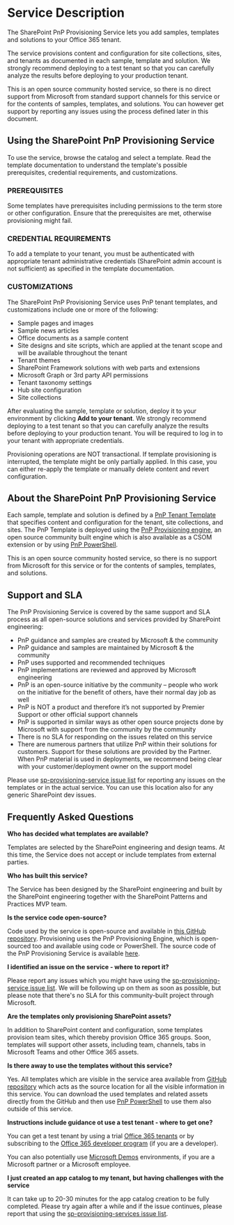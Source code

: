 # Service Description

The SharePoint PnP Provisioning Service lets you add samples, templates and solutions to your Office 365 tenant.

The service provisions content and configuration for site collections, sites, and tenants as documented in each sample, template and solution. We strongly recommend deploying to a test tenant so that you can carefully analyze the results before deploying to your production tenant.

This is an open source community hosted service, so there is no direct support from Microsoft from standard support channels for this service or for the contents of samples, templates, and solutions. You can however get support by reporting any issues using the process defined later in this document.

## Using the SharePoint PnP Provisioning Service

To use the service, browse the catalog and select a template. Read the template documentation to understand the template's possible prerequisites, credential requirements, and customizations.
 
### PREREQUISITES

Some templates have prerequisites including permissions to the term store or other configuration. Ensure that the prerequisites are met, otherwise provisioning might fail.

### CREDENTIAL REQUIREMENTS

To add a template to your tenant, you must be authenticated with appropriate tenant administrative credentials (SharePoint admin account is not sufficient) as specified in the template documentation.

### CUSTOMIZATIONS

The SharePoint PnP Provisioning Service uses PnP tenant templates, and customizations include one or more of the following:

- Sample pages and images
- Sample news articles
- Office documents as a sample content
- Site designs and site scripts, which are applied at the tenant scope and will be available throughout the tenant
- Tenant themes
- SharePoint Framework solutions with web parts and extensions
- Microsoft Graph or 3rd party API permissions
- Tenant taxonomy settings
- Hub site configuration
- Site collections

After evaluating the sample, template or solution, deploy it to your environment by clicking **Add to your tenant**. We strongly recommend deploying to a test tenant so that you can carefully analyze the results before deploying to your production tenant. You will be required to log in to your tenant with appropriate credentials.

Provisioning operations are NOT transactional. If template provisioning is interrupted, the template might be only partially applied. In this case, you can either re-apply the template or manually delete content and revert configuration.

## About the SharePoint PnP Provisioning Service

Each sample, template and solution is defined by a [PnP Tenant Template](https://developer.microsoft.com/en-us/sharepoint/blogs/pnp-webcast-introduction-to-pnp-tenant-templates/) that specifies content and configuration for the tenant, site collections, and sites. The PnP Template is deployed using the [PnP Provisioning engine](https://www.youtube.com/watch?v=kRbrrGCfUtE), an open source community built engine which is also available as a CSOM extension or by using [PnP PowerShell](https://docs.microsoft.com/en-us/powershell/sharepoint/sharepoint-pnp/sharepoint-pnp-cmdlets).

This is an open source community hosted service, so there is no support from Microsoft for this service or for the contents of samples, templates, and solutions.

## Support and SLA

The PnP Provisioning Service is covered by the same support and SLA process as all open-source solutions and services provided by SharePoint engineering:

- PnP guidance and samples are created by Microsoft & the community
- PnP guidance and samples are maintained by Microsoft & the community
- PnP uses supported and recommended techniques
- PnP implementations are reviewed and approved by Microsoft engineering
- PnP is an open-source initiative by the community – people who work on the initiative for the benefit of others, have their normal day job as well
- PnP is NOT a product and therefore it’s not supported by Premier Support or other official support channels
- PnP is supported in similar ways as other open source projects done by Microsoft with support from the community by the community
- There is no SLA for responding on the issues related on this service
- There are numerous partners that utilize PnP within their solutions for customers. Support for these solutions are provided by the Partner. When PnP material is used in deployments, we recommend being clear with your customer/deployment owner on the support model

Please use [sp-provisioning-service issue list](https://github.com/SharePoint/sp-provisioning-service/issues) for reporting any issues on the templates or in the actual service. You can use this location also for any generic SharePoint dev issues.

## Frequently Asked Questions

**Who has decided what templates are available?**

Templates are selected by the SharePoint engineering and design teams. At this time, the Service does not accept or include templates from external parties.

**Who has built this service?**

The Service has been designed by the SharePoint engineering and built by the SharePoint engineering together with the SharePoint Patterns and Practices MVP team.

**Is the service code open-source?**

Code used by the service is open-source and available in [this GitHub repository](https://github.com/SharePoint/sp-provisioning-service/). Provisioning uses the PnP Provisioning Engine, which is open-sourced too and available using code or PowerShell. The source code of the PnP Provisioning Service is available [here](https://github.com/pnp/PnP-Sites-Core).

**I identified an issue on the service - where to report it?**

Please report any issues which you might have using the [sp-provisioning-service issue list](https://github.com/SharePoint/sp-provisioning-service/issues).  We will be following up on them as soon as possible, but please note that there's no SLA for this community-built project through Microsoft.

**Are the templates only provisioning SharePoint assets?**

In addition to SharePoint content and configuration, some templates provision team sites, which thereby provision Office 365 groups. Soon, templates will support other assets, including team, channels, tabs in Microsoft Teams and other Office 365 assets.

**Is there away to use the templates without this service?**

Yes. All templates which are visible in the service area available from [GitHub repository](https://github.com/SharePoint/sp-dev-provisioning-templates) which acts as the source location for all the visible information in this service. You can download the used templates and related assets directly from the GitHub and then use [PnP PowerShell](https://docs.microsoft.com/en-us/powershell/sharepoint/sharepoint-pnp/sharepoint-pnp-cmdlets) to use them also outside of this service.

**Instructions include guidance ot use a test tenant - where to get one?**

You can get a test tenant by using a trial [Office 365 tenants](https://products.office.com/en-us/compare-all-microsoft-office-products?&activetab=tab%3aprimaryr2) or by subscribing to the [Office 365 developer program](https://developer.microsoft.com/en-us/office/dev-program) (if you are a developer). 

You can also potentially use [Microsoft Demos](https://demos.microsoft.com) environments, if you are a Microsoft partner or a Microsoft employee.

**I just created an app catalog to my tenant, but having challenges with the service**

It can take up to 20-30 minutes for the app catalog creation to be fully completed. Please try again after a while and if the issue continues, please report that using the [sp-provisioning-services issue list](https://github.com/SharePoint/sp-provisioning-service/issues).
